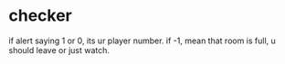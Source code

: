 # checker

if alert saying 1 or 0, its ur player number. if -1, mean that room is full, u should leave or just watch.
